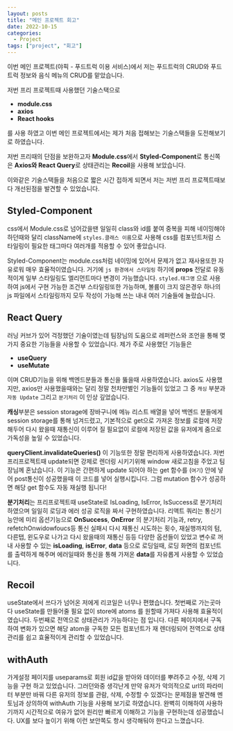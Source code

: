 ```yaml
---
layout: posts
title: "메인 프로젝트 회고"
date: 2022-10-15
categories:
  - Project
tags: ["project", "회고"]
---
```


이번 메인 프로젝트(야픽 - 푸드트럭 이용 서비스)에서 저는 푸드트럭의 CRUD와 푸드트럭 정보와 음식 메뉴의 CRUD를 맡았습니다.

저번 프리 프로젝트때 사용했던 기술스택으로

- **module.css**
- **axios**
- **React hooks**

를 사용 하였고 이번 메인 프로젝트에서는 제가 처음 접해보는 기술스택들을 도전해보기로 하였습니다.

저번 프리때의 단점을 보완하고자 **Module.css**에서 **Styled-Component**로 통신쪽은 **Axios와 React Query**로 상태관리는 **Recoil**을 사용해 보았습니다.

이와같은 기술스택들을 처음으로 짧은 시간 접하게 되면서 저는 저번 프리 프로젝트때보다 개선된점을 발견할 수 있었습니다.

## Styled-Component

css에서 Module.css로 넘어갔을땐 일일히 class와 id를 붙여 중복을 피해 네이밍해야 하던때와 달리 className에 `styles.클래스 이름`으로 사용해 css를 컴포넌트처럼 스타일링이 필요한 태그마다 여러개를 적용할 수 있어 좋았습니다.

Styled-Component는 module.css처럼 네이밍에 있어서 문제가 없고 재사용또한 자유로워 매우 효율적이였습니다. 거기에 `js 환경에서 스타일링` 하기에 **props** 전달로 유동적이게 일부 스타일링도 엘리먼트마다 변경이 가능했습니다.
`styled.태그명` 으로 사용하여 js에서 구현 가능한 조건부 스타일링또한 가능하며, 볼륨이 크지 않은경우 하나의 js 파일에서 스타일링까지 모두 작성이 가능해 쓰는 내내 여러 기술들에 놀랐습니다.

## React Query

러닝 커브가 있어 걱정했던 기술이였는데 팀장님의 도움으로 레퍼런스와 조언을 통해 몆가지 중요한 기능들을 사용할 수 있었습니다.
제가 주로 사용했던 기능들은

- **useQuery**
- **useMutate**

이며 CRUD기능을 위해 백엔드분들과 통신을 뚫을때 사용하였습니다. axios도 사용했지만, axios만 사용했을때와는 달리 정말 천차만별인 기능들이 있었고 그 중 `캐싱` 부분과 `자동 Update` 그리고 `분기처리` 이 인상 깊었습니다.

**캐싱**부분은 session storage에 장바구니에 메뉴 리스트 배열을 넣어 백엔드 분들에게 session storage를 통해 넘겨드렸고, 기본적으로 get으로 가져온 정보를 로컬에 저장해두어 다시 왔을때 재통신이 이루어 질 필요없이 로컬에 저장된 값을 유저에게 줌으로 가독성을 높일 수 있었습니다.

**queryClient.invalidateQueries()** 이 기능또한 정말 편리하게 사용하였습니다.
저번 프리프로젝트때 update되면 강제로 렌더링 시키기위해 window 새로고침을 주었고 팀장님께 혼났습니다.
이 기능은 간편하게 update 되어야 하는 get 함수를 (`여기`) 안에 넣어 post통신이 성공했을때 이 코드를 넣어 실행시킵니다. 그럼 mutation 함수가 성공하면 해당 get 함수도 자동 재실행 됩니다!

**분기처리**는 프리프로젝트때 useState로 IsLoading, IsError, IsSuccess로 분기처리 하였으며 일일히 로딩과 에러 성공 로직을 짜서 구현하였습니다.
리액트 쿼리는 통신기능안에 미리 옵션기능으로 **OnSuccess**, **OnError** 의 분기처리 기능과, retry, refetchOnwidowfoucs등 통신 실패시 다시 재통신 시도하는 횟수, 재실행까지의 텀, 다른탭, 윈도우로 나가고 다시 왔을때의 재통신 등등 다양한 옵션들이 있었고 변수로 꺼내 사용할 수 있는 **isLoading**, **isError**, **data** 등으로 로딩일때, 로딩 화면의 컴포넌트를 출력하게 해주며 에러일때와 통신을 통해 가져온 **data**를 자유롭게 사용할 수 있었습니다.

## Recoil

useState에서 쓰다가 넘어온 저에게 리코일은 너무나 편했습니다.
첫번째로 가는곳마다 useState를 만들어줄 필요 없이 store에 atoms 를 원할때 가져다 사용해 효율적이였습니다.
두번째로 전역으로 상태관리가 가능하다는 점 입니다. 다른 페이지에서 구독하여 변화가 있으면 해당 atom을 구독한 모든 컴포넌트가 재 렌더링되어 전역으로 상태관리를 쉽고 효율적이게 관리할 수 있었습니다.

## withAuth

가게설정 페이지를 useparams로 회원 id값을 받아와 데이터를 뿌려주고 수정, 삭제 기능을 구현 하고 있었습니다.
그러던와중 생각난게 만약 유저가 악의적으로 url의 파라미터 부분만 바꿔 다른 유저의 정보를 관람, 삭제, 수정할 수 있겠다는 문제점을 발견해 멘토님과 상의하여 withAuth 기능을 사용해 보기로 하였습니다.
완벽히 이해하여 사용하기까지 시간적으로 여유가 없어 원리만 빠르게 이해하고 기능을 구현하는데 성공했습니다.
UX를 보다 높이기 위해 이런 보안쪽도 항시 생각해둬야 한다고 느꼈습니다.
